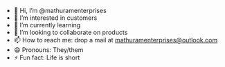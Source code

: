 - 👋 Hi, I’m @mathuramenterprises
- 👀 I’m interested in customers
- 🌱 I’m currently learning
- 💞️ I’m looking to collaborate on products
- 📫 How to reach me: drop a mail at mathuramenterprises@outlook.com
- 😄 Pronouns: They/them
- ⚡ Fun fact: Life is short

<!---
mathuramenterprises/mathuramenterprises is a ✨ special ✨ repository because its `README.md` (this file) appears on your GitHub profile.
You can click the Preview link to take a look at your changes.
--->
